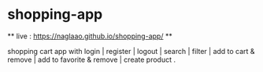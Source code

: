 # shopping-app
** live : https://naglaao.github.io/shopping-app/ **


shopping cart app with login | register | logout | search | filter | add to cart & remove | add to favorite & remove | create product .
 
